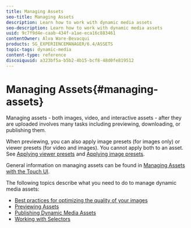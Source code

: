 ```yaml
---
title: Managing Assets
seo-title: Managing Assets
description: Learn how to work with dynamic media assets
seo-description: Learn how to work with dynamic media assets
uuid: 9c7f9d4e-caab-434f-a1ae-eca16c883461
contentOwner: Alva Ware-Bevacqui
products: SG_EXPERIENCEMANAGER/6.4/ASSETS
topic-tags: dynamic-media
content-type: reference
discoiquuid: a323bf5a-b5b2-4b15-bcf8-48d0fe819512
---
```


# Managing Assets{#managing-assets}

Managing assets - both images, video, and interactive assets - after they are uploaded involves many tasks including previewing, downloading, or publishing them.

When previewing, you can also apply image presets (for images only) or viewer presets (for video and images). You cannot apply both to an asset. See [Applying viewer presets](viewer-presets.md) and [Applying image presets](image-presets.md).

General information on managing assets can be found in [Managing Assets with the Touch UI](managing-assets-touch-ui.md).

The following topics describe what you need to do to manage dynamic media assets:

* [Best practices for optimizing the quality of your images](best-practices-for-optimizing-the-quality-of-your-images.md)
* [Previewing Assets](previewing-assets.md)
* [Publishing Dynamic Media Assets](publishing-dynamicmedia-assets.md)
* [Working with Selectors](working-with-selectors.md)

